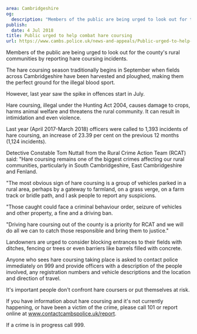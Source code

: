 ```yaml
area: Cambridgeshire
og:
  description: "Members of the public are being urged to look out for the county\u2019s rural communities by reporting hare coursing incidents."
publish:
  date: 4 Jul 2018
title: Public urged to help combat hare coursing
url: https://www.cambs.police.uk/news-and-appeals/Public-urged-to-help-combat-hare-coursing-2018
```

Members of the public are being urged to look out for the county's rural communities by reporting hare coursing incidents.

The hare coursing season traditionally begins in September when fields across Cambridgeshire have been harvested and ploughed, making them the perfect ground for the illegal blood sport.

However, last year saw the spike in offences start in July.

Hare coursing, illegal under the Hunting Act 2004, causes damage to crops, harms animal welfare and threatens the rural community. It can result in intimidation and even violence.

Last year (April 2017-March 2018) officers were called to 1,393 incidents of hare coursing, an increase of 23.39 per cent on the previous 12 months (1,124 incidents).

Detective Constable Tom Nuttall from the Rural Crime Action Team (RCAT) said: "Hare coursing remains one of the biggest crimes affecting our rural communities, particularly in South Cambridgeshire, East Cambridgeshire and Fenland.

"The most obvious sign of hare coursing is a group of vehicles parked in a rural area, perhaps by a gateway to farmland, on a grass verge, on a farm track or bridle path, and I ask people to report any suspicions.

"Those caught could face a criminal behaviour order, seizure of vehicles and other property, a fine and a driving ban.

"Driving hare coursing out of the county is a priority for RCAT and we will do all we can to catch those responsible and bring them to justice."

Landowners are urged to consider blocking entrances to their fields with ditches, fencing or trees or even barriers like barrels filled with concrete.

Anyone who sees hare coursing taking place is asked to contact police immediately on 999 and provide officers with a description of the people involved, any registration numbers and vehicle descriptions and the location and direction of travel.

It's important people don't confront hare coursers or put themselves at risk.

If you have information about hare coursing and it's not currently happening, or have been a victim of the crime, please call 101 or report online at www.contactcambspolice.uk/report.

If a crime is in progress call 999.

